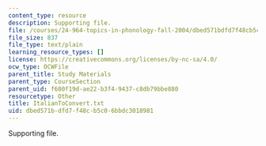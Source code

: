 ```yaml
---
content_type: resource
description: Supporting file.
file: /courses/24-964-topics-in-phonology-fall-2004/dbed571bdfd7f48cb5c06bbdc3018981_ItalianToConvert.txt
file_size: 837
file_type: text/plain
learning_resource_types: []
license: https://creativecommons.org/licenses/by-nc-sa/4.0/
ocw_type: OCWFile
parent_title: Study Materials
parent_type: CourseSection
parent_uid: f600f19d-ae22-b3f4-9437-c8db79bbe880
resourcetype: Other
title: ItalianToConvert.txt
uid: dbed571b-dfd7-f48c-b5c0-6bbdc3018981
---
```

Supporting file.